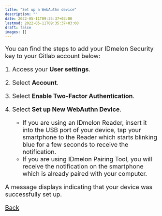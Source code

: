 ```yaml
---
title: "Set up a WebAuthn device"
description: ""
date: 2022-05-11T09:35:37+03:00
lastmod: 2022-05-11T09:35:37+03:00
draft: false
images: []
---
```


You can find the steps to add your IDmelon Security key to your Gitlab account below:

1. Access your **User settings**.
2. Select **Account**.
3. Select **Enable Two-Factor Authentication**.
4. Select **Set up New WebAuthn Device**.

    - If you are using an IDmelon Reader, insert it into the USB port of your device, tap your smartphone to the Reader which starts blinking blue for a few seconds to receive the notification.
    - If you are using IDmelon Pairing Tool, you will receive the notification on the smartphone which is already paired with your computer.

A message displays indicating that your device was successfully set up.

<a id="back" role="button" class="btn btn-primary btn-lg d-block mb-3" href="http://docs.idmelon.com/pages/whichplatform/index.html">Back</a>

<style>

@media (max-width: 480px) {.navbar, .footer { display: none; }}
h1{
    color : #4395ec;
}
p{
    font-size:20px;
}
li{
    font-size:20px;
}
</style>

